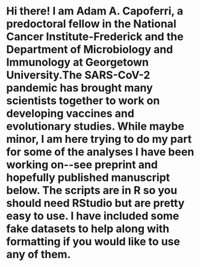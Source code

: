 # Hi there! I am Adam A. Capoferri, a predoctoral fellow in the National Cancer Institute-Frederick and the Department of Microbiology and Immunology at Georgetown University.The SARS-CoV-2 pandemic has brought many scientists together to work on developing vaccines and evolutionary studies. While maybe minor, I am here trying to do my part for some of the analyses I have been working on--see preprint and hopefully published manuscript below. The scripts are in R so you should need RStudio but are pretty easy to use. I have included some fake datasets to help along with formatting if you would like to use any of them. 
